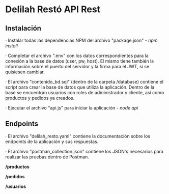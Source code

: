 # Delilah Restó API Rest

## Instalación
· Instalar todas las dependencias NPM del archivo "package.json" - *npm install* 

· Completar el archivo ".env" con los datos correspondientes para la conexión a la base de datos (user, pw, host). El mismo tiene también la información sobre el puerto del servidor y la firma para el JWT, si se quisiesen cambiar.

· El archivo "contenido_bd.sql" (dentro de la carpeta /database) contiene el script para crear la base de datos que utiliza la aplicación. Dentro de la base se encuentran usuarios con roles de administrador y cliente, así como productos y pedidos ya creados.

· Ejecutar el archivo "api.js" para iniciar la aplicación - *node api*


## Endpoints
· El archivo "delilah_resto.yaml" contiene la documentación sobre los endpoints de la aplicación y sus respuestas.

· El archivo "postman_collection.json" contiene los JSON's necesarios para realizar las pruebas dentro de Postman.

**/productos**

**/pedidos**

**/usuarios**
